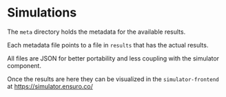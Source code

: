 # Simulations

The `meta` directory holds the metadata for the available results.

Each metadata file points to a file in `results` that has the actual results.

All files are JSON for better portability and less coupling with the simulator component.

Once the results are here they can be visualized in the `simulator-frontend` at https://simulator.ensuro.co/
